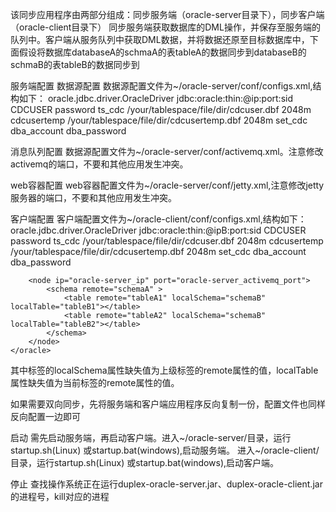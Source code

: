 该同步应用程序由两部分组成：同步服务端（oracle-server目录下），同步客户端（oracle-client目录下） 同步服务端获取数据库的DML操作，并保存至服务端的队列中。客户端从服务队列中获取DML数据，并将数据还原至目标数据库中，下面假设将数据库databaseA的schmaA的表tableA的数据同步到databaseB的schmaB的表tableB的数据同步到

服务端配置 数据源配置 数据源配置文件为~/oracle-server/conf/configs.xml,结构如下： oracle.jdbc.driver.OracleDriver jdbc:oracle:thin:@ip:port:sid CDCUSER password ts_cdc /your/tablespace/file/dir/cdcuser.dbf 2048m cdcusertemp /your/tablespace/file/dir/cdcusertemp.dbf 2048m set_cdc dba_account dba_password

消息队列配置
	数据源配置文件为~/oracle-server/conf/activemq.xml。注意修改activemq的端口，不要和其他应用发生冲突。

web容器配置
	web容器配置文件为~/oracle-server/conf/jetty.xml,注意修改jetty服务器的端口，不要和其他应用发生冲突。

客户端配置 客户端配置文件为~/oracle-client/conf/configs.xml,结构如下： oracle.jdbc.driver.OracleDriver jdbc:oracle:thin:@ipB:port:sid CDCUSER password ts_cdc /your/tablespace/file/dir/cdcuser.dbf 2048m cdcusertemp /your/tablespace/file/dir/cdcusertemp.dbf 2048m set_cdc dba_account dba_password

		<node ip="oracle-server_ip" port="oracle-server_activemq_port">
			<schema remote="schemaA" >
				<table remote="tableA1" localSchema="schemaB" localTable="tableB1"></table>
				<table remote="tableA2" localSchema="schemaB" localTable="tableB2"></table>
			</schema>
		</node>
	</oracle>
</configs>
其中<table>标签的localSchema属性缺失值为上级标签<schema>的remote属性的值，localTable属性缺失值为当前标签的remote属性的值。

如果需要双向同步，先将服务端和客户端应用程序反向复制一份，配置文件也同样反向配置一边即可

启动 需先启动服务端，再启动客户端。进入~/oracle-server/目录，运行startup.sh(Linux) 或startup.bat(windows),启动服务端。 进入~/oracle-client/目录，运行startup.sh(Linux) 或startup.bat(windows),启动客户端。

停止 查找操作系统正在运行duplex-oracle-server.jar、duplex-oracle-client.jar的进程号，kill对应的进程
